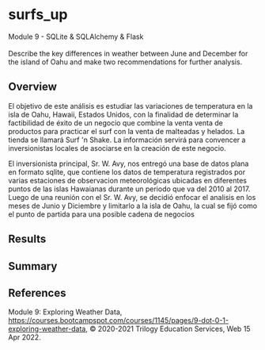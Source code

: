 # surfs_up
Module 9 - SQLite &amp; SQLAlchemy &amp; Flask</br>
</br>
Describe the key differences in weather between June and December for the island of Oahu and make two recommendations for further analysis.

## Overview
El objetivo de este análisis es estudiar las variaciones de temperatura en la isla de Oahu, Hawaii, Estados Unidos, con la finalidad de determinar la factibilidad de éxito de un negocio que combine la venta venta de productos para practicar el surf con la venta de malteadas y helados.  La tienda se llamará Surf 'n Shake.  La información servirá para convencer a inversionistas locales de asociarse en la creación de este negocio.

El inversionista principal, Sr. W. Avy, nos entregó una base de datos plana en formato sqlite, que contiene los datos de temperatura registrados por varias estaciones de observacion meteorológicas ubicadas en diferentes puntos de las islas Hawaianas durante un periodo que va del 2010 al 2017.  Luego de una reunión con el Sr. W. Avy, se decidió enfocar el analisis en los meses de Junio y Diciembre y limitarlo a la isla de Oahu, la cual se fijó como el punto de partida para una posible cadena de negocios 

## Results

## Summary


## References
Module 9: Exploring Weather Data, https://courses.bootcampspot.com/courses/1145/pages/9-dot-0-1-exploring-weather-data, :copyright: 2020-2021 Trilogy Education Services, Web 15 Apr 2022.
